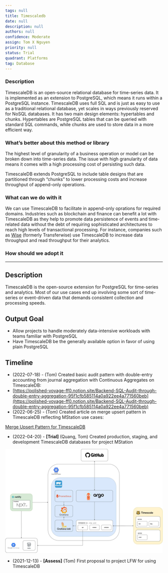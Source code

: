 ```yaml
---
tags: null
title: Timescaledb
date: null
description: null
authors: null
confidence: Moderate
assign: Tom X Nguyen
priority: null
status: Trial
quadrant: Platforms
tag: Database
---
```


### Description
TimescaleDB is an open-source relational database for time-series data. It is implemented as an extension to PostgreSQL, which means it runs within a PostgreSQL instance. TimescaleDB uses full SQL and is just as easy to use as a traditional relational database, yet scales in ways previously reserved for NoSQL databases. It has two main design elements: hypertables and chunks. Hypertables are PostgreSQL tables that can be queried with standard SQL commands, while chunks are used to store data in a more efficient way.

### What’s better about this method or library
The highest level of granularity of a business operation or model can be broken down into time-series data. The issue with high granularity of data means it comes with a high processing cost of persisting such data.

TimescaleDB extends PostgreSQL to include table designs that are partitioned through “chunks” to lower processing costs and increase throughput of append-only operations.

### What can we do with it
We can use TimescaleDB to facilitate in append-only oprations for required domains. Industries such as blockchain and finance can benefit a lot with TimescaleDB as they help to promote data persistence of events and time-related data without the debt of requiring sophisticated architectures to reach high levels of transactional processing. For instance, companies such as [Wise](https://www.timescale.com/case-studies/wise/) (formerly Transferwise) use TimescaleDB to increase data throughput and read throughput for their analytics.

### How should we adopt it
<!-- child_database cfa596ad-cd45-47cc-841d-32f92aa91c03 -->

---

## Description
TimescaleDB is the open-source extension for PostgreSQL for time-series and analytics. Most of our use cases end up involving some sort of time-series or event-driven data that demands consistent collection and processing speeds.

## Output Goal
* Allow projects to handle moderately data-intensive workloads with teams familiar with PostgreSQL
* Have TimescaleDB be the generally available option in favor of using plain PostgreSQL

## Timeline
* (2022-07-18) - (Tom) Created basic audit pattern with double-entry accounting from journal aggregation with Continuous Aggregates on TimescaleDB:
* [https://polished-voyage-ff0.notion.site/Backend-SQL-Audit-through-double-entry-aggregation-95f1cfb585114a0a922ee4a771560beb](https://polished-voyage-ff0.notion.site/Backend-SQL-Audit-through-double-entry-aggregation-95f1cfb585114a0a922ee4a771560beb)
* (2022-06-25) - (Tom) Created article on merge upsert pattern in TimescaleDB reflecting MStation use cases: 

[Merge Upsert Pattern for TimescaleDB](https://monotykamary.hashnode.dev/a-merge-upsert-pattern-for-timescaledb)

* (2022-04-20) - **[Trial]** (Quang, Tom) Created production, staging, and development TimescaleDB databases for project MStation

![](assets/timescaledb_5bf9a458b29d51da3cce200cef53df31_md5.webp)

* (2021-12-13) - **[Assess]** (Tom) First proposal to project LFW for using TimescaleDB